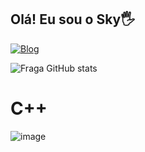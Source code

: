 ## Olá! Eu sou o Sky🖐️

[![Blog](https://img.shields.io/website?label=Portifolio.com&style=for-the-badge&url=https://douglas-dev.netlify.app/)](https://douglas-dev.netlify.app/)


![Fraga GitHub stats](https://github-readme-stats.vercel.app/api?username=skyzzin&show_icons=true&theme=dracula&count_private=true)

# C++
![![image](https://github.com/skyzzin/skyzzin/assets/76598304/f17c3d7b-946f-4036-8d8c-a0d356b05697)
](https://github.com/skyzzin/esp-ui)



